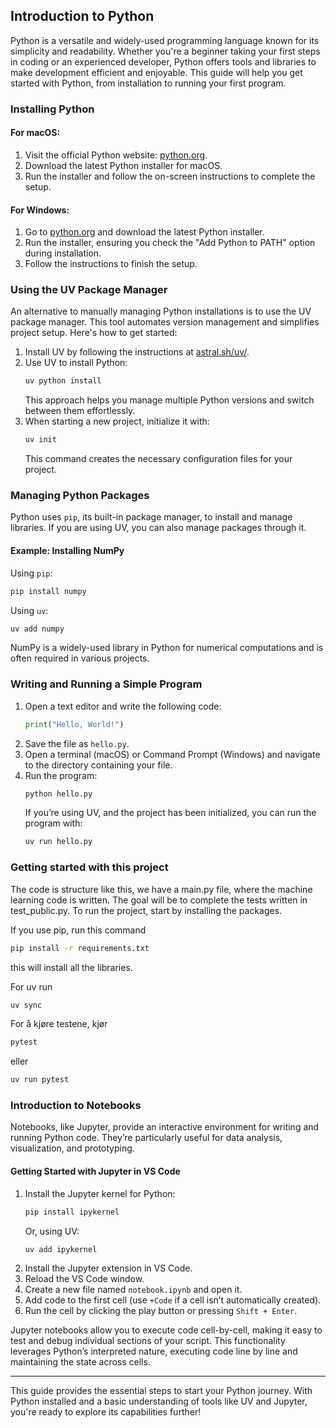 ## Introduction to Python

Python is a versatile and widely-used programming language known for its simplicity and readability. Whether you're a beginner taking your first steps in coding or an experienced developer, Python offers tools and libraries to make development efficient and enjoyable. This guide will help you get started with Python, from installation to running your first program.

### Installing Python

#### For macOS:
1. Visit the official Python website: [python.org](https://www.python.org/downloads/macos/).
2. Download the latest Python installer for macOS.
3. Run the installer and follow the on-screen instructions to complete the setup.

#### For Windows:
1. Go to [python.org](https://www.python.org/downloads/windows/) and download the latest Python installer.
2. Run the installer, ensuring you check the "Add Python to PATH" option during installation.
3. Follow the instructions to finish the setup.

### Using the UV Package Manager

An alternative to manually managing Python installations is to use the UV package manager. This tool automates version management and simplifies project setup. Here's how to get started:

1. Install UV by following the instructions at [astral.sh/uv/](https://docs.astral.sh/uv/getting-started/installation/).
2. Use UV to install Python:
   ```sh
   uv python install
   ```
   This approach helps you manage multiple Python versions and switch between them effortlessly.
3. When starting a new project, initialize it with:
   ```sh
   uv init
   ```
   This command creates the necessary configuration files for your project.

### Managing Python Packages

Python uses `pip`, its built-in package manager, to install and manage libraries. If you are using UV, you can also manage packages through it.

#### Example: Installing NumPy

Using `pip`:
```sh
pip install numpy
```

Using `uv`:
```sh
uv add numpy
```

NumPy is a widely-used library in Python for numerical computations and is often required in various projects.

### Writing and Running a Simple Program

1. Open a text editor and write the following code:
    ```python
    print("Hello, World!")
    ```
2. Save the file as `hello.py`.
3. Open a terminal (macOS) or Command Prompt (Windows) and navigate to the directory containing your file.
4. Run the program:
    ```sh
    python hello.py
    ```
   If you’re using UV, and the project has been initialized, you can run the program with:
   ```sh
   uv run hello.py
   ```

### Getting started with this project
The code is structure like this, we have a main.py file, where the machine learning code is written. The goal will be to complete the tests written in test_public.py. To run the project, start by installing the packages. 

If you use pip, run this command
```sh
pip install -r requirements.txt
```
this will install all the libraries.

For uv run
```sh
uv sync
```

For å kjøre testene, kjør

```sh
pytest
```
eller
```sh
uv run pytest
```

### Introduction to Notebooks

Notebooks, like Jupyter, provide an interactive environment for writing and running Python code. They’re particularly useful for data analysis, visualization, and prototyping.

#### Getting Started with Jupyter in VS Code

1. Install the Jupyter kernel for Python:
    ```sh
    pip install ipykernel
    ```
    Or, using UV:
    ```sh
    uv add ipykernel
    ```
2. Install the Jupyter extension in VS Code.
3. Reload the VS Code window.
4. Create a new file named `notebook.ipynb` and open it.
5. Add code to the first cell (use `+Code` if a cell isn’t automatically created).
6. Run the cell by clicking the play button or pressing `Shift + Enter`.

Jupyter notebooks allow you to execute code cell-by-cell, making it easy to test and debug individual sections of your script. This functionality leverages Python’s interpreted nature, executing code line by line and maintaining the state across cells.

---

This guide provides the essential steps to start your Python journey. With Python installed and a basic understanding of tools like UV and Jupyter, you're ready to explore its capabilities further!

